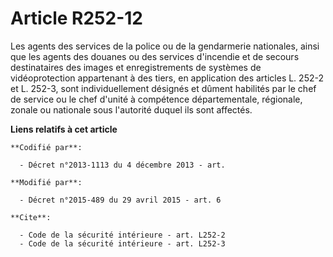 # Article R252-12

Les agents des services de la police ou de la gendarmerie nationales, ainsi que les agents des douanes ou des services
d'incendie et de secours destinataires des images et enregistrements de systèmes de vidéoprotection appartenant à des tiers,
en application des articles L. 252-2 et L. 252-3, sont individuellement désignés et dûment habilités par le chef de service
ou le chef d'unité à compétence départementale, régionale, zonale ou nationale sous l'autorité duquel ils sont affectés.

**Liens relatifs à cet article**

	**Codifié par**:

	  - Décret n°2013-1113 du 4 décembre 2013 - art.

	**Modifié par**:

	  - Décret n°2015-489 du 29 avril 2015 - art. 6

	**Cite**:

	  - Code de la sécurité intérieure - art. L252-2
	  - Code de la sécurité intérieure - art. L252-3
